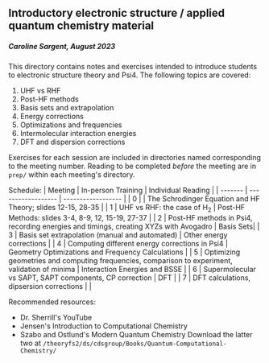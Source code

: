 ## Introductory electronic structure / applied quantum chemistry material
##### Caroline Sargent, August 2023

This directory contains notes and exercises intended to introduce students to electronic structure theory and Psi4. The following topics are covered:
1. UHF vs RHF
2. Post-HF methods
3. Basis sets and extrapolation
4. Energy corrections
5. Optimizations and frequencies
6. Intermolecular interaction energies
7. DFT and dispersion corrections

Exercises for each session are included in directories named corresponding to the meeting number. Reading to be completed *before* the meeting are in `prep/` within each meeting's directory. 

Schedule:
| Meeting | In-person Training | Individual Reading |
| ------- | ------------------ | ------------------ |
| 0 | | The Schrodinger Equation and HF Theory; slides 12-15, 28-35 |
| 1 | UHF vs RHF: the case of H<sub>2</sub> | Post-HF Methods: slides 3-4, 8-9, 12, 15-19, 27-37 |
| 2 | Post-HF methods in Psi4, recording energies and timings, creating XYZs with Avogadro | Basis Sets|
| 3 | Basis set extrapolation (manual and automated) | Other energy corrections |
| 4 | Computing different energy corrections in Psi4 | Geometry Optimizations and Frequency Calculations |
| 5 | Optimizing geometries and computing frequencies, comparison to experiment, validation of minima | Interaction Energies and BSSE |
| 6 | Supermolecular vs SAPT, SAPT components, CP correction | DFT | 
| 7 | DFT calculations, dipsersion corrections | |

Recommended resources:
- Dr. Sherrill's YouTube
- Jensen's Introduction to Computational Chemistry
- Szabo and Ostlund's Modern Quantum Chemistry
Download the latter two at `/theoryfs2/ds/cdsgroup/Books/Quantum-Computational-Chemistry/`
